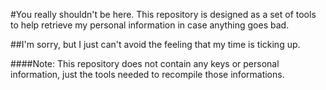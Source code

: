 #You really shouldn't be here.
This repository is designed as a set of tools to help retrieve my personal information in case anything goes bad.

##I'm sorry, but I just can't avoid the feeling that my time is ticking up.


####Note:
This repository does not contain any keys or personal information, just the tools needed to recompile those informations.